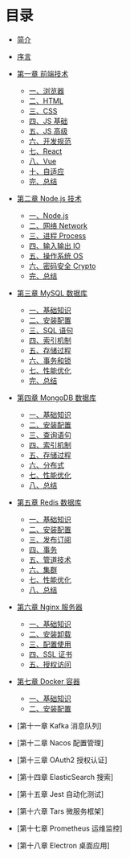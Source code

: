 # 目录

- [简介](README.md)

- [序言](./Foreword/README.md)

- [第一章 前端技术](./1前端技术/README.md)

  - [一、浏览器](./1前端技术/1浏览器.md)
  - [二、HTML](./1前端技术/2HTML.md)
  - [三、CSS](./1前端技术/3CSS.md)
  - [四、JS 基础](./1前端技术/4JS基础.md)
  - [五、JS 高级](./1前端技术/5JS高级.md)
  - [六、开发规范](./1前端技术/6开发规范.md)
  - [七、React](./1前端技术/7React.md)
  - [八、Vue](./1前端技术/8Vue.md)
  - [十、自适应](./1前端技术/10自适应.md)
  - [完、总结](./1前端技术/总结.md)

- [第二章 Node.js 技术](./2Nodejs技术/README.md)

  - [一、Node.js](./2Nodejs技术/1NodeJS.md)
  - [二、网络 Network](./2Nodejs技术/2网络.md)
  - [三、进程 Process](./2Nodejs技术/3进程.md)
  - [四、输入输出 IO](./2Nodejs技术/4输入输出.md)
  - [五、操作系统 OS](./2Nodejs技术/5操作系统.md)
  - [六、密码安全 Crypto](./2Nodejs技术/6密码安全.md)
  - [完、总结](./2Nodejs技术/总结.md)

- [第三章 MySQL 数据库](./3MySQL数据库/README.md)

  - [一、基础知识](./3MySQL数据库/1基础知识.md)
  - [二、安装配置](./3MySQL数据库/2安装配置.md)
  - [三、SQL 语句](./3MySQL数据库/3SQL语句.md)
  - [四、索引机制](./3MySQL数据库/4索引机制.md)
  - [五、存储过程](./3MySQL数据库/5存储过程.md)
  - [六、事务和锁](./3MySQL数据库/6事务和锁.md)
  - [七、性能优化](./3MySQL数据库/7性能优化.md)
  - [完、总结](./3MySQL数据库/总结.md)

- [第四章 MongoDB 数据库](./4MongoDB数据库/README.md)

  - [一、基础知识](./4MongoDB数据库/1.md)
  - [二、安装配置](./4MongoDB数据库/2.md)
  - [三、查询语句](./4MongoDB数据库/3.md)
  - [四、索引机制](./4MongoDB数据库/4.md)
  - [五、存储过程](./4MongoDB数据库/5.md)
  - [六、分布式](./4MongoDB数据库/6.md)
  - [七、性能优化](./4MongoDB数据库/7.md)
  - [八、总结](./4MongoDB数据库/REVIEW.md)

- [第五章 Redis 数据库](./5Redis数据库/README.md)

  - [一、基础知识](./5Redis数据库/1.md)
  - [二、安装配置](./5Redis数据库/2.md)
  - [三、发布订阅](./5Redis数据库/3.md)
  - [四、事务](./5Redis数据库/4.md)
  - [五、管道技术](./5Redis数据库/5.md)
  - [六、集群](./5Redis数据库/6.md)
  - [七、性能优化](./5Redis数据库/7.md)
  - [八、总结](./5Redis数据库/REVIEW.md)

- [第六章 Nginx 服务器](./6Nginx服务器/README.md)

  - [一、基础知识](./6Nginx服务器/1.md)
  - [二、安装卸载](./6Nginx服务器/2.md)
  - [三、配置使用](./6Nginx服务器/3.md)
  - [四、SSL 证书](./6Nginx服务器/4.md)
  - [五、授权访问](./6Nginx服务器/5.md)

- [第七章 Docker 容器](./10Docker容器/README.md)

  - [一、基础知识](./10Docker容器/1.md)
  - [二、安装配置](./10Docker容器/2.md)

- [第十一章 Kafka 消息队列]

- [第十二章 Nacos 配置管理]

- [第十三章 OAuth2 授权认证]

- [第十四章 ElasticSearch 搜索]

- [第十五章 Jest 自动化测试]

- [第十六章 Tars 微服务框架]

- [第十七章 Prometheus 运维监控]

- [第十八章 Electron 桌面应用]

